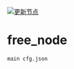 [![更新节点](https://github.com/hellowzsg/free_node/actions/workflows/update_node.yml/badge.svg)](https://github.com/hellowzsg/free_node/actions/workflows/update_node.yml)
# free_node
```
main cfg.json
```